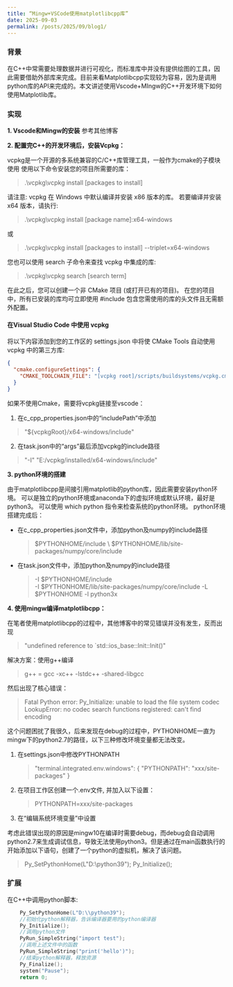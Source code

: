 ```yaml
---
title: “Mingw+VSCode使用matplotlibcpp库”
date: 2025-09-03
permalink: /posts/2025/09/blog1/
---
```


### 背景
在C++中常需要处理数据并进行可视化，而标准库中并没有提供绘图的工具，因此需要借助外部库来完成。目前来看Matplotlibcpp实现较为容易，因为是调用python库的API来完成的。本文讲述使用Vscode+MIngw的C++开发环境下如何使用Matplotlib库。

### 实现

**1. Vscode和Mingw的安装**
参考其他博客

**2. 配置完C++的开发环境后，安装Vcpkg：**

vcpkg是一个开源的多系统兼容的C/C++库管理工具，一般作为cmake的子模块使用
使用以下命令安装您的项目所需要的库：

> .\vcpkg\vcpkg install [packages to install]

请注意: vcpkg 在 Windows 中默认编译并安装 x86 版本的库。 若要编译并安装 x64 版本，请执行:

> .\vcpkg\vcpkg install [package name]:x64-windows

或

> .\vcpkg\vcpkg install [packages to install] --triplet=x64-windows

您也可以使用 search 子命令来查找 vcpkg 中集成的库:

> .\vcpkg\vcpkg search [search term]

在此之后，您可以创建一个非 CMake 项目 (或打开已有的项目)。 在您的项目中，所有已安装的库均可立即使用 #include 包含您需使用的库的头文件且无需额外配置。

#### 在Visual Studio Code 中使用 vcpkg
将以下内容添加到您的工作区的 settings.json 中将使 CMake Tools 自动使用 vcpkg 中的第三方库:

```json
{
  "cmake.configureSettings": {
    "CMAKE_TOOLCHAIN_FILE": "[vcpkg root]/scripts/buildsystems/vcpkg.cmake"
  }
}
```

如果不使用Cmake，需要将vcpkg链接至vscode：

1. 在c_cpp_properties.json中的“includePath”中添加
> "${vcpkgRoot}/x64-windows/include"
2. 在task.json中的“args”最后添加vcpkg的include路径
> "-I"
"E:/vcpkg/installed/x64-windows/include"

**3. python环境的搭建**

由于matplotlibcpp是间接引用matplotlib的python库，因此需要安装python环境。
可以是独立的python环境或anaconda下的虚拟环境或默认环境，最好是python3。
可以使用 which python 指令来检查系统的python环境。
python环境搭建完成后：

- 在c_cpp_properties.json文件中，添加python及numpy的include路径
  > \$PYTHONHOME/include    \\
  > \$PYTHONHOME/lib/site-packages/numpy/core/include 
- 在task.json文件中，添加python及numpy的include路径
  > -I 
  > \$PYTHONHOME/include    
  > -I
  > \$PYTHONHOME/lib/site-packages/numpy/core/include 
  > -L
  > \$PYTHONHOME
  > -l
  > python3x

**4. 使用mingw编译matplotlibcpp：**

在笔者使用matplotlibcpp的过程中，其他博客中的常见错误并没有发生，反而出现
> "undefined reference to `std::ios_base::Init::Init()"

解决方案：使用g++编译
> g++ = gcc -xc++ -lstdc++ -shared-libgcc

然后出现了核心错误：
> Fatal Python error: Py_Initialize: unable to load the file system codec
LookupError: no codec search functions registered: can't find encoding

这个问题困扰了我很久，后来发现在debug的过程中，PYTHONHOME一直为mingw下的python2.7的路径，以下三种修改环境变量都无法改变。

1. 在settings.json中修改PYTHONPATH
   > "terminal.integrated.env.windows": { "PYTHONPATH": "xxx/site-packages" }
  
2. 在项目工作区创建一个.env文件, 并加入以下设置：
   > PYTHONPATH=xxx/site-packages

3. 在“编辑系统环境变量”中设置

考虑此错误出现的原因是mingw10在编译时需要debug，而debug会自动调用python2.7来生成调试信息，导致无法使用python3。但是通过在main函数执行的开始添加以下语句，创建了一个python的虚拟机，解决了该问题。
> Py_SetPythonHome(L"D:\\python39");
  Py_Initialize();  

### 扩展

在C++中调用python脚本:

```C++
    Py_SetPythonHome(L"D:\\python39");
    //初始化python解释器，告诉编译器要用的python编译器
    Py_Initialize();                          
    //调用python文件
    PyRun_SimpleString("import test");     
    //调用上述文件中的函数  
    PyRun_SimpleString("print('hello')"); 
    //结束python解释器，释放资源
    Py_Finalize();                      
    system("Pause");
    return 0; 
```
